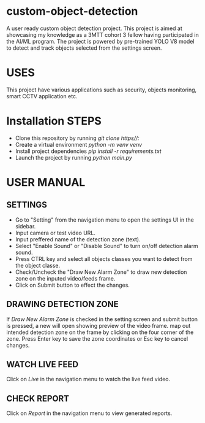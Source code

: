 # custom-object-detection
A user ready custom object detection project. This project is aimed at showcasing my knowledge as a 3MTT cohort 3 fellow having participated in the AI/ML program. The project is powered by pre-trained YOLO V8 model to detect and track objects selected from the settings screen.

# USES
This project have various applications such as security, objects monitoring, smart CCTV application etc.

# Installation STEPS
- Clone this repository by running *git clone https//:*
- Create a virtual environment *python -m venv venv*
- Install project dependencies *pip install -r requirements.txt*
- Launch the project by running *python main.py*

# USER MANUAL 
## SETTINGS
- Go to "Setting" from the navigation menu to open the settings UI in the sidebar.
- Input camera or test video URL.
- Input preffered name of the detection zone (text).
- Select "Enable Sound" or "Disable Sound" to turn on/off detection alarm sound.
- Press CTRL key and select all objects classes you want to detect from the object classe.
- Check/Uncheck the "Draw New Alarm Zone" to draw new detection zone on the inputed video/feeds frame.
- Click on Submit button to effect the changes.

## DRAWING DETECTION ZONE
If *Draw New Alarm Zone* is checked in the setting screen and submit button is pressed, a new will open showing preview of the video frame.
map out intended detection zone on the frame by clicking on the four corner of the zone. Press Enter key to save the zone coordinates or Esc key to cancel changes.

## WATCH LIVE FEED
Click on *Live* in the navigation menu to watch the live feed video.

## CHECK REPORT
Click on *Report* in the navigation menu to view generated reports.
